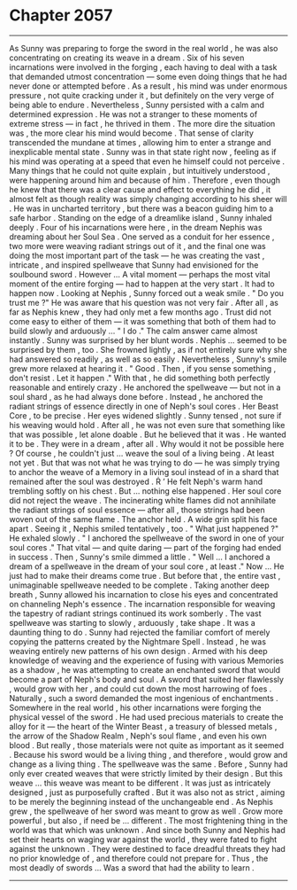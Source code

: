 
# Chapter 2057


---

As Sunny was preparing to forge the sword in the real world , he was also concentrating on creating its weave in a dream .
Six of his seven incarnations were involved in the forging , each having to deal with a task that demanded utmost concentration — some even doing things that he had never done or attempted before .
As a result , his mind was under enormous pressure , not quite cracking under it , but definitely on the very verge of being able to endure .
Nevertheless , Sunny persisted with a calm and determined expression . He was not a stranger to these moments of extreme stress — in fact , he thrived in them . The more dire the situation was , the more clear his mind would become . That sense of clarity transcended the mundane at times , allowing him to enter a strange and inexplicable mental state .
Sunny was in that state right now , feeling as if his mind was operating at a speed that even he himself could not perceive .
Many things that he could not quite explain , but intuitively understood , were happening around him and because of him . Therefore , even though he knew that there was a clear cause and effect to everything he did , it almost felt as though reality was simply changing according to his sheer will .
He was in uncharted territory , but there was a beacon guiding him to a safe harbor .
Standing on the edge of a dreamlike island , Sunny inhaled deeply .
Four of his incarnations were here , in the dream Nephis was dreaming about her Soul Sea . One served as a conduit for her essence , two more were weaving radiant strings out of it , and the final one was doing the most important part of the task — he was creating the vast , intricate , and inspired spellweave that Sunny had envisioned for the soulbound sword .
However …
A vital moment — perhaps the most vital moment of the entire forging — had to happen at the very start .
It had to happen now .
Looking at Nephis , Sunny forced out a weak smile .
" Do you trust me ?"
He was aware that his question was not very fair . After all , as far as Nephis knew , they had only met a few months ago . Trust did not come easy to either of them — it was something that both of them had to build slowly and arduously …
" I do ."
The calm answer came almost instantly .
Sunny was surprised by her blunt words . Nephis … seemed to be surprised by them , too . She frowned lightly , as if not entirely sure why she had answered so readily , as well as so easily .
Nevertheless , Sunny's smile grew more relaxed at hearing it .
" Good . Then , if you sense something , don't resist . Let it happen ."
With that , he did something both perfectly reasonable and entirely crazy .
He anchored the spellweave — but not in a soul shard , as he had always done before .
Instead , he anchored the radiant strings of essence directly in one of Neph's soul cores .
Her Beast Core , to be precise .
Her eyes widened slightly .
Sunny tensed , not sure if his weaving would hold . After all , he was not even sure that something like that was possible , let alone doable .
But he believed that it was .
He wanted it to be .
They were in a dream , after all . Why would it not be possible here ?
Of course , he couldn't just … weave the soul of a living being . At least not yet . But that was not what he was trying to do — he was simply trying to anchor the weave of a Memory in a living soul instead of in a shard that remained after the soul was destroyed . Ṙ ’
He felt Neph's warm hand trembling softly on his chest .
But … nothing else happened .
Her soul core did not reject the weave . The incinerating white flames did not annihilate the radiant strings of soul essence — after all , those strings had been woven out of the same flame .
The anchor held .
A wide grin split his face apart . Seeing it , Nephis smiled tentatively , too .
" What just happened ?"
He exhaled slowly .
" I anchored the spellweave of the sword in one of your soul cores ."
That vital — and quite daring — part of the forging had ended in success .
Then , Sunny's smile dimmed a little .
" Well … I anchored a dream of a spellweave in the dream of your soul core , at least ."
Now …
He just had to make their dreams come true .
But before that , the entire vast , unimaginable spellweave needed to be complete .
Taking another deep breath , Sunny allowed his incarnation to close his eyes and concentrated on channeling Neph's essence .
The incarnation responsible for weaving the tapestry of radiant strings continued its work somberly .
The vast spellweave was starting to slowly , arduously , take shape .
It was a daunting thing to do .
Sunny had rejected the familiar comfort of merely copying the patterns created by the Nightmare Spell . Instead , he was weaving entirely new patterns of his own design . Armed with his deep knowledge of weaving and the experience of fusing with various Memories as a shadow , he was attempting to create an enchanted sword that would become a part of Neph's body and soul .
A sword that suited her flawlessly , would grow with her , and could cut down the most harrowing of foes .
Naturally , such a sword demanded the most ingenious of enchantments .
Somewhere in the real world , his other incarnations were forging the physical vessel of the sword . He had used precious materials to create the alloy for it — the heart of the Winter Beast , a treasury of blessed metals , the arrow of the Shadow Realm , Neph's soul flame , and even his own blood .
But really , those materials were not quite as important as it seemed .
Because his sword would be a living thing , and therefore , would grow and change as a living thing .
The spellweave was the same . Before , Sunny had only ever created weaves that were strictly limited by their design . But this weave … this weave was meant to be different .
It was just as intricately designed , just as purposefully crafted . But it was also not as strict , aiming to be merely the beginning instead of the unchangeable end .
As Nephis grew , the spellweave of her sword was meant to grow as well .
Grow more powerful , but also , if need be … different .
The most frightening thing in the world was that which was unknown . And since both Sunny and Nephis had set their hearts on waging war against the world , they were fated to fight against the unknown . They were destined to face dreadful threats they had no prior knowledge of , and therefore could not prepare for .
Thus , the most deadly of swords …
Was a sword that had the ability to learn .

---

